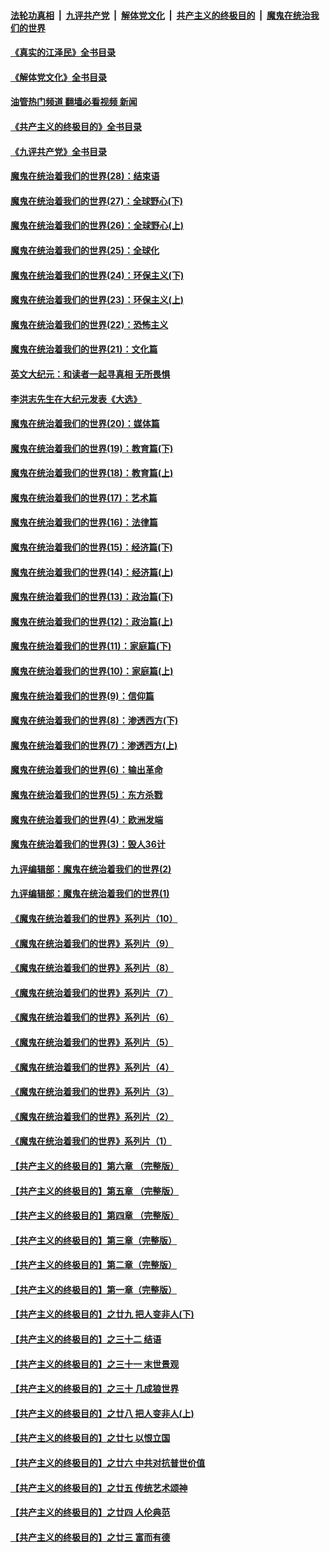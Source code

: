 ####  [法轮功真相](../../../../basic/blob/master/README.md?t=05170201) &nbsp;|&nbsp; [九评共产党](../../../../9ping.md/blob/master/README.md?t=05170201) &nbsp;|&nbsp; [解体党文化](../../../../jtdwh.md/blob/master/README.md?t=05170201)  &nbsp;|&nbsp; [共产主义的终极目的](../../../../gczydzjmd.md/blob/master/README.md?t=05170201) &nbsp;|&nbsp; [魔鬼在统治我们的世界](../../../../mgztzwmdsj.md/blob/master/README.md?t=05170201) 

#### [《真实的江泽民》全书目录](../pages/nsc422/n13721399.md?t=05170201) 

#### [《解体党文化》全书目录](../pages/nsc422/n13721157.md?t=05170201) 

#### [油管热门频道 翻墙必看视频 新闻](http://45.76.130.85:81/youtube.html?05170201)

#### [《共产主义的终极目的》全书目录](../pages/nsc422/n13721048.md?t=05170201) 

#### [《九评共产党》全书目录](../pages/nsc422/n13708085.md?t=05170201) 

#### [魔鬼在统治着我们的世界(28)：结束语](../pages/nsc422/n10936246.md?t=05170201) 

#### [魔鬼在统治着我们的世界(27)：全球野心(下)](../pages/nsc422/n10928319.md?t=05170201) 

#### [魔鬼在统治着我们的世界(26)：全球野心(上)](../pages/nsc422/n10900318.md?t=05170201) 

#### [魔鬼在统治着我们的世界(25)：全球化](../pages/nsc422/n10788205.md?t=05170201) 

#### [魔鬼在统治着我们的世界(24)：环保主义(下)](../pages/nsc422/n10695307.md?t=05170201) 

#### [魔鬼在统治着我们的世界(23)：环保主义(上)](../pages/nsc422/n10688613.md?t=05170201) 

#### [魔鬼在统治着我们的世界(22)：恐怖主义](../pages/nsc422/n10614727.md?t=05170201) 

#### [魔鬼在统治着我们的世界(21)：文化篇](../pages/nsc422/n10597706.md?t=05170201) 

#### [英文大纪元：和读者一起寻真相 无所畏惧](../pages/nsc422/n12542027.md?t=05170201) 

#### [李洪志先生在大纪元发表《大选》](../pages/nsc422/n12534746.md?t=05170201) 

#### [魔鬼在统治着我们的世界(20)：媒体篇](../pages/nsc422/n10586579.md?t=05170201) 

#### [魔鬼在统治着我们的世界(19)：教育篇(下)](../pages/nsc422/n10564808.md?t=05170201) 

#### [魔鬼在统治着我们的世界(18)：教育篇(上)](../pages/nsc422/n10526970.md?t=05170201) 

#### [魔鬼在统治着我们的世界(17)：艺术篇](../pages/nsc422/n10499093.md?t=05170201) 

#### [魔鬼在统治着我们的世界(16)：法律篇](../pages/nsc422/n10485969.md?t=05170201) 

#### [魔鬼在统治着我们的世界(15)：经济篇(下)](../pages/nsc422/n10469975.md?t=05170201) 

#### [魔鬼在统治着我们的世界(14)：经济篇(上)](../pages/nsc422/n10457370.md?t=05170201) 

#### [魔鬼在统治着我们的世界(13)：政治篇(下)](../pages/nsc422/n10448270.md?t=05170201) 

#### [魔鬼在统治着我们的世界(12)：政治篇(上)](../pages/nsc422/n10444576.md?t=05170201) 

#### [魔鬼在统治着我们的世界(11)：家庭篇(下)](../pages/nsc422/n10440961.md?t=05170201) 

#### [魔鬼在统治着我们的世界(10)：家庭篇(上)](../pages/nsc422/n10435448.md?t=05170201) 

#### [魔鬼在统治着我们的世界(9)：信仰篇](../pages/nsc422/n10432159.md?t=05170201) 

#### [魔鬼在统治着我们的世界(8)：渗透西方(下)](../pages/nsc422/n10429603.md?t=05170201) 

#### [魔鬼在统治着我们的世界(7)：渗透西方(上)](../pages/nsc422/n10426013.md?t=05170201) 

#### [魔鬼在统治着我们的世界(6)：输出革命](../pages/nsc422/n10421536.md?t=05170201) 

#### [魔鬼在统治着我们的世界(5)：东方杀戮](../pages/nsc422/n10417707.md?t=05170201) 

#### [魔鬼在统治着我们的世界(4)：欧洲发端](../pages/nsc422/n10414890.md?t=05170201) 

#### [魔鬼在统治着我们的世界(3)：毁人36计](../pages/nsc422/n10411583.md?t=05170201) 

#### [九评编辑部：魔鬼在统治着我们的世界(2)](../pages/nsc422/n10410036.md?t=05170201) 

#### [九评编辑部：魔鬼在统治着我们的世界(1)](../pages/nsc422/n10406825.md?t=05170201) 

#### [《魔鬼在统治着我们的世界》系列片（10）](../pages/nsc422/n12292670.md?t=05170201) 

#### [《魔鬼在统治着我们的世界》系列片（9）](../pages/nsc422/n12290859.md?t=05170201) 

#### [《魔鬼在统治着我们的世界》系列片（8）](../pages/nsc422/n12287445.md?t=05170201) 

#### [《魔鬼在统治着我们的世界》系列片（7）](../pages/nsc422/n12283425.md?t=05170201) 

#### [《魔鬼在统治着我们的世界》系列片（6）](../pages/nsc422/n12282314.md?t=05170201) 

#### [《魔鬼在统治着我们的世界》系列片（5）](../pages/nsc422/n12281419.md?t=05170201) 

#### [《魔鬼在统治着我们的世界》系列片（4）](../pages/nsc422/n12274024.md?t=05170201) 

#### [《魔鬼在统治着我们的世界》系列片（3）](../pages/nsc422/n12271322.md?t=05170201) 

#### [《魔鬼在统治着我们的世界》系列片（2）](../pages/nsc422/n12269049.md?t=05170201) 

#### [《魔鬼在统治着我们的世界》系列片（1）](../pages/nsc422/n12267575.md?t=05170201) 

#### [【共产主义的终极目的】第六章 （完整版）](../pages/nsc422/n11428913.md?t=05170201) 

#### [【共产主义的终极目的】第五章 （完整版）](../pages/nsc422/n11428912.md?t=05170201) 

#### [【共产主义的终极目的】第四章 （完整版）](../pages/nsc422/n11428907.md?t=05170201) 

#### [【共产主义的终极目的】第三章（完整版）](../pages/nsc422/n11428848.md?t=05170201) 

#### [【共产主义的终极目的】第二章（完整版）](../pages/nsc422/n11428831.md?t=05170201) 

#### [【共产主义的终极目的】第一章（完整版）](../pages/nsc422/n11417651.md?t=05170201) 

#### [【共产主义的终极目的】之廿九 把人变非人(下)](../pages/nsc422/n11344140.md?t=05170201) 

#### [【共产主义的终极目的】之三十二 结语](../pages/nsc422/n11360535.md?t=05170201) 

#### [【共产主义的终极目的】之三十一 末世景观](../pages/nsc422/n11351129.md?t=05170201) 

#### [【共产主义的终极目的】之三十 几成狼世界](../pages/nsc422/n11348280.md?t=05170201) 

#### [【共产主义的终极目的】之廿八 把人变非人(上)](../pages/nsc422/n11340492.md?t=05170201) 

#### [【共产主义的终极目的】之廿七 以恨立国](../pages/nsc422/n11336944.md?t=05170201) 

#### [【共产主义的终极目的】之廿六 中共对抗普世价值](../pages/nsc422/n11324785.md?t=05170201) 

#### [【共产主义的终极目的】之廿五 传统艺术颂神](../pages/nsc422/n11296396.md?t=05170201) 

#### [【共产主义的终极目的】之廿四 人伦典范](../pages/nsc422/n11296397.md?t=05170201) 

#### [【共产主义的终极目的】之廿三 富而有德](../pages/nsc422/n11283598.md?t=05170201) 

<img src='http://gfw-breaker.win/goodnews/indexes/nsc422.md' width='0px' height='0px'/>
